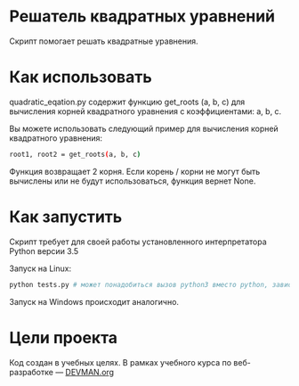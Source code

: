 # Решатель квадратных уравнений

Скрипт помогает решать квадратные уравнения.

# Как использовать

quadratic_eqation.py содержит функцию get_roots (a, b, c) для вычисления корней квадратного уравнения с коэффициентами: a, b, c. 

Вы можете использовать следующий пример для вычисления корней квадратного уравнения:

```bash
root1, root2 = get_roots(a, b, c)
```

Функция возвращает 2 корня. Если корень / корни не могут быть вычислены или не будут использоваться, функция вернет None.

# Как запустить

Скрипт требует для своей работы установленного интерпретатора Python версии 3.5

Запуск на Linux:

```bash
python tests.py # может понадобиться вызов python3 вместо python, зависит от настроек операционной системы
```

Запуск на Windows происходит аналогично.

# Цели проекта

Код создан в учебных целях. В рамках учебного курса по веб-разработке ― [DEVMAN.org](https://devman.org)
